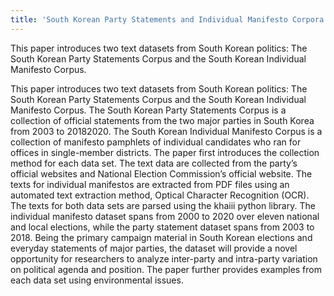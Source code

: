 ```yaml
---
title: 'South Korean Party Statements and Individual Manifesto Corpora: Two Political Text Data Sets'
---
```


This paper introduces two text datasets from South Korean politics: The South Korean Party Statements Corpus and the South Korean Individual Manifesto Corpus.

This paper introduces two text datasets from South Korean politics: The South Korean Party Statements Corpus and the South Korean Individual Manifesto Corpus. The South Korean Party Statements Corpus is a collection of official statements from the two major parties in South Korea from 2003 to 20182020. The South Korean Individual Manifesto Corpus is a collection of manifesto pamphlets of individual candidates who ran for offices in single-member districts. The paper first introduces the collection method for each data set. The text data are collected from the party’s official websites and National Election Commission’s official website. The texts for individual manifestos are extracted from PDF files using an automated text extraction method, Optical Character Recognition (OCR). The texts for both data sets are parsed using the khaiii python library. The individual manifesto dataset spans from 2000 to 2020 over eleven national and local elections, while the party statement dataset spans from 2003 to 2018. Being the primary campaign material in South Korean elections and everyday statements of major parties, the dataset will provide a novel opportunity for researchers to analyze inter-party and intra-party variation on political agenda and position. The paper further provides examples from each data set using environmental issues.